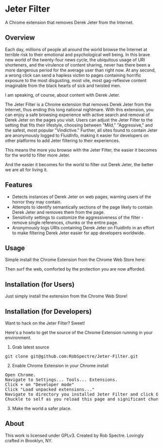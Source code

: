 Jeter Filter
================================
A Chrome extension that removes Derek Jeter from the Internet.


Overview
--------------------------
Each day, millions of people all around the world browse the Internet at terrible risk to their emotional and psychological well being.  In this
brave new world of the twenty-four news cycle, the ubiquitous usage of URI shorteners, and the virulence of content sharing, never has there been
a more dangerous period for the average user than right now.  At any second, a wrong click can send a hapless victim to pages containing horrific
exposure to the most disgusting, most vile, most gag-reflexive content imaginable from the black hearts of sick and twisted men.

I am speaking, of course, about content with Derek Jeter.

The Jeter Filter is a Chrome extension that removes Derek Jeter from the Internet, thus ending this long national nightmare.  With this extension,
you can enjoy a safe browsing experience with active search and removal of Derek Jeter on the pages you visit.  Users can adjust the Jeter Filter to
the setting that fits their lifestyle, choosing between "Mild," "Aggressive," and the safest, most popular "Vindictive."  Further, all sites found to
contain Jeter are anonymously logged to FluidInfo, making it easier for developers on other platforms to add Jeter filtering to their experiences.

This means the more you browse with the Jeter Filter, the easier it becomes for the world to filter more Jeter.

And the easier it becomes for the world to filter out Derek Jeter, the better we are all for living it.  


Features
--------------------------

* Detects instances of Derek Jeter on web pages, warning users of the horror they may contain.
* Attempts to identify semantically sections of the page likely to contain Derek Jeter and removes them from the page.
* Sensitivity settings to customize the aggressiveness of the filter - remove single references, chunks or the entire page.
* Anonymously logs URIs containing Derek Jeter on FluidInfo in an effort to make filtering Derek Jeter easier for app developers worldwide.


Usage
--------------------------
Simple install the Chrome Extension from the Chrome Web Store here:

Then surf the web, comforted by the protection you are now afforded.


Installation (for Users)
--------------------------
Just simply install the extension from the Chrome Web Store!


Installation (for Developers)
-------------------------
Want to hack on the Jeter Filter?  Sweet!

Here's a howto to get the source of the Chrome Extension running in your environment.

1) Grab latest source
<pre>
git clone git@github.com:RobSpectre/Jeter-Filter.git
</pre>

2) Enable Chrome Extension in your Chrome install
<pre>
Open Chrome.
Navigate to Settings... Tools... Extensions.
Click + on "Developer mode"
Click "Load unpacked extensions..."
Navigate to directory you installed Jeter Filter and click Open.
Chuckle to self as you reload this page and significant chunks of it suddenly disappear.
</pre>

3) Make the world a safer place.


About
-------------------------
This work is licensed under GPLv3.  Created by Rob Spectre.  Lovingly crafted in Brooklyn, NY.
